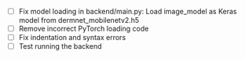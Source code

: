 - [ ] Fix model loading in backend/main.py: Load image_model as Keras model from dermnet_mobilenetv2.h5
- [ ] Remove incorrect PyTorch loading code
- [ ] Fix indentation and syntax errors
- [ ] Test running the backend
